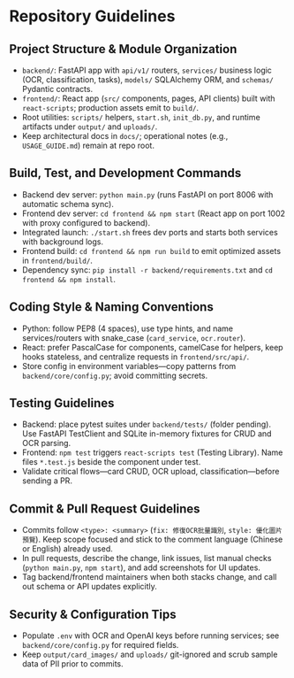 # Repository Guidelines

## Project Structure & Module Organization
- `backend/`: FastAPI app with `api/v1/` routers, `services/` business logic (OCR, classification, tasks), `models/` SQLAlchemy ORM, and `schemas/` Pydantic contracts.
- `frontend/`: React app (`src/` components, pages, API clients) built with `react-scripts`; production assets emit to `build/`.
- Root utilities: `scripts/` helpers, `start.sh`, `init_db.py`, and runtime artifacts under `output/` and `uploads/`.
- Keep architectural docs in `docs/`; operational notes (e.g., `USAGE_GUIDE.md`) remain at repo root.

## Build, Test, and Development Commands
- Backend dev server: `python main.py` (runs FastAPI on port 8006 with automatic schema sync).
- Frontend dev server: `cd frontend && npm start` (React app on port 1002 with proxy configured to backend).
- Integrated launch: `./start.sh` frees dev ports and starts both services with background logs.
- Frontend build: `cd frontend && npm run build` to emit optimized assets in `frontend/build/`.
- Dependency sync: `pip install -r backend/requirements.txt` and `cd frontend && npm install`.

## Coding Style & Naming Conventions
- Python: follow PEP8 (4 spaces), use type hints, and name services/routers with snake_case (`card_service`, `ocr.router`).
- React: prefer PascalCase for components, camelCase for helpers, keep hooks stateless, and centralize requests in `frontend/src/api/`.
- Store config in environment variables—copy patterns from `backend/core/config.py`; avoid committing secrets.

## Testing Guidelines
- Backend: place pytest suites under `backend/tests/` (folder pending). Use FastAPI TestClient and SQLite in-memory fixtures for CRUD and OCR parsing.
- Frontend: `npm test` triggers `react-scripts test` (Testing Library). Name files `*.test.js` beside the component under test.
- Validate critical flows—card CRUD, OCR upload, classification—before sending a PR.

## Commit & Pull Request Guidelines
- Commits follow `<type>: <summary>` (`fix: 修復OCR批量識別`, `style: 優化圖片預覽`). Keep scope focused and stick to the comment language (Chinese or English) already used.
- In pull requests, describe the change, link issues, list manual checks (`python main.py`, `npm start`), and add screenshots for UI updates.
- Tag backend/frontend maintainers when both stacks change, and call out schema or API updates explicitly.

## Security & Configuration Tips
- Populate `.env` with OCR and OpenAI keys before running services; see `backend/core/config.py` for required fields.
- Keep `output/card_images/` and `uploads/` git-ignored and scrub sample data of PII prior to commits.
